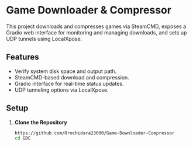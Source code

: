 # Game Downloader & Compressor

This project downloads and compresses games via SteamCMD, exposes a Gradio web interface for monitoring and managing downloads, and sets up UDP tunnels using LocalXpose.

## Features

- Verify system disk space and output path.
- SteamCMD-based download and compression.
- Gradio interface for real-time status updates.
- UDP tunneling options via LocalXpose.

## Setup

1. **Clone the Repository**  
   ```bash
   https://github.com/Orochidara23000/Game-Downloader-Compressor
   cd GDC
